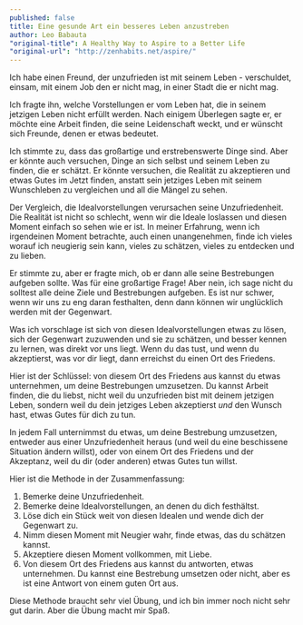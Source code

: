 ```yaml
---
published: false
title: Eine gesunde Art ein besseres Leben anzustreben
author: Leo Babauta
"original-title": A Healthy Way to Aspire to a Better Life
"original-url": "http://zenhabits.net/aspire/"
---
```


Ich habe einen Freund, der unzufrieden ist mit seinem Leben - verschuldet, einsam, mit einem Job den er nicht mag, in einer Stadt die er nicht mag.

Ich fragte ihn, welche Vorstellungen er vom Leben hat, die in seinem jetzigen Leben nicht erfüllt werden. Nach einigem Überlegen sagte er, er möchte eine Arbeit finden, die seine Leidenschaft weckt, und er wünscht sich Freunde, denen er etwas bedeutet.

Ich stimmte zu, dass das großartige und erstrebenswerte Dinge sind. Aber er könnte auch versuchen, Dinge an sich selbst und seinem Leben zu finden, die er schätzt. Er könnte versuchen, die Realität zu akzeptieren und etwas Gutes im Jetzt finden, anstatt sein jetziges Leben mit seinem Wunschleben zu vergleichen und all die Mängel zu sehen.

Der Vergleich, die Idealvorstellungen verursachen seine Unzufriedenheit. Die Realität ist nicht so schlecht, wenn wir die Ideale loslassen und diesen Moment einfach so sehen wie er ist. In meiner Erfahrung, wenn ich irgendeinen Moment betrachte, auch einen unangenehmen, finde ich vieles worauf ich neugierig sein kann, vieles zu schätzen, vieles zu entdecken und zu lieben.

Er stimmte zu, aber er fragte mich, ob er dann alle seine Bestrebungen aufgeben sollte. Was für eine großartige Frage! Aber nein, ich sage nicht du solltest alle deine Ziele und Bestrebungen aufgeben. Es ist nur schwer, wenn wir uns zu eng daran festhalten, denn dann können wir unglücklich werden mit der Gegenwart.

Was ich vorschlage ist sich von diesen Idealvorstellungen etwas zu lösen, sich der Gegenwart zuzuwenden und sie zu schätzen, und besser kennen zu lernen, was direkt vor uns liegt. Wenn du das tust, und wenn du akzeptierst, was vor dir liegt, dann erreichst du einen Ort des Friedens.

Hier ist der Schlüssel: von diesem Ort des Friedens aus kannst du etwas unternehmen, um deine Bestrebungen umzusetzen. Du kannst Arbeit finden, die du liebst, nicht weil du unzufrieden bist mit deinem jetzigen Leben, sondern weil du dein jetziges Leben akzeptierst _und_ den Wunsch hast, etwas Gutes für dich zu tun.

In jedem Fall unternimmst du etwas, um deine Bestrebung umzusetzen, entweder aus einer Unzufriedenheit heraus (und weil du eine beschissene Situation ändern willst), oder von einem Ort des Friedens und der Akzeptanz, weil du dir (oder anderen) etwas Gutes tun willst.

Hier ist die Methode in der Zusammenfassung:
1. Bemerke deine Unzufriedenheit.
2. Bemerke deine Idealvorstellungen, an denen du dich festhältst.
3. Löse dich ein Stück weit von diesen Idealen und wende dich der Gegenwart zu.
4. Nimm diesen Moment mit Neugier wahr, finde etwas, das du schätzen kannst.
5. Akzeptiere diesen Moment vollkommen, mit Liebe.
6. Von diesem Ort des Friedens aus kannst du antworten, etwas unternehmen. Du kannst eine Bestrebung umsetzen oder nicht, aber es ist eine Antwort von einem guten Ort aus.

Diese Methode braucht sehr viel Übung, und ich bin immer noch nicht sehr gut darin. Aber die Übung macht mir Spaß.